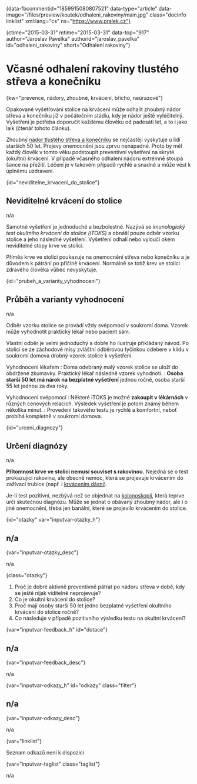 
{data-fbcommentid="1859915080807521" data-type="article" data-image="/files/preview/koutek/odhaleni_rakoviny/main.jpg" class="docinfo linklist" xml:lang="cs" ns="https://www.pralek.cz"}

{ctime="2015-03-31" mtime="2015-03-31" data-top="917" author="Jaroslav Pavelka" authorid="jaroslav\_pavelka" id="odhaleni\_rakoviny" short="Odhalení rakoviny"}

# Včasné odhalení rakoviny tlustého střeva a konečníku

<!-- generated attribute kw by user_updatekw.sh on 2020-09-18, do not edit -->

{kw="prevence, nádory, zhoubné, krvácení, břicho, neúrazové"}

Opakované vyšetřování stolice na krvácení může odhalit zhoubný nádor střeva a konečníku již v počátečním stádiu, kdy je nádor ještě vyléčitelný. Vyšetření je potřeba doporučit každému člověku od padesáti let, a to i jako laik (čtenář tohoto článku).

Zhoubný [nádor tlustého střeva a konečníku][1] se nejčastěji vyskytuje u lidí starších 50 let. Projevy onemocnění jsou zprvu nenápadné. Proto by měl každý člověk v tomto věku podstoupit preventivní vyšetření na skryté (okultní) krvácení. V případě včasného odhalení nádoru extrémně stoupá šance na přežití. Léčení je v takovém případě rychlé a snadné a může vést k úplnému uzdravení.

{id="neviditelne\_krvaceni\_do_stolice"}

## Neviditelné krvácení do stolice

n/a

Samotné vyšetření je jednoduché a bezbolestné. Nazývá se _imunologický test okultního krvácení do stolice (iTOKS)_ a obnáší pouze odběr vzorku stolice a jeho následné vyšetření. Vyšetření odhalí nebo vyloučí okem neviditelné stopy krve ve stolici.

Příměs krve ve stolici poukazuje na onemocnění střeva nebo konečníku a je důvodem k pátrání po příčině krvácení. Normálně se totiž krev ve stolici zdravého člověka vůbec nevyskytuje.

{id="prubeh\_a\_varianty_vyhodnoceni"}

## Průběh a varianty vyhodnocení

n/a

Odběr vzorku stolice se provádí vždy svépomocí v soukromí doma. Vzorek může vyhodnotit praktický lékař nebo pacient sám.

Vlastní odběr je velmi jednoduchý a dobře ho ilustruje přikládaný návod. Po stolici se ze záchodové mísy zvláštní odběrovou tyčinkou odebere v klidu v soukromí domova drobný vzorek stolice k vyšetření.

Vyhodnocení lékařem
:   Doma odebraný malý vzorek stolice se uloží do obdržené zkumavky. Praktický lékař následně vzorek vyhodnotí.
:   **Osoba starší 50 let má nárok na bezplatné vyšetření** jednou ročně, osoba starší 55 let jednou za dva roky.

Vyhodnocení svépomocí
:   Některé iTOKS je možné **zakoupit v lékárnách** v různých cenových relacích. Výsledek vyšetření je potom známý během několika minut.
:   Provedení takového testu je rychlé a komfortní, neboť probíhá kompletně v soukromí domova.

{id="urceni_diagnozy"}

## Určení diagnózy

n/a

**Přítomnost krve ve stolici nemusí souviset s rakovinou.** Nejedná se o test prokazující rakovinu, ale obecně nemoc, která se projevuje krvácením do zažívací trubice (např. i [krvácením dásní][2]).

Je-li test pozitivní, nezbývá než se objednat na [kolonoskopii][1], která teprve určí skutečnou diagnózu. Může se jednat o obávaný zhoubný nádor, ale i o jiné onemocnění, třeba jen banální, které se projevilo krvácením do stolice.

{id="otazky" var="inputvar-otazky_h"}

## n/a

{var="inputvar-otazky_desc"}

n/a

{class="otazky"}

  1. Proč je dobré aktivně preventivně pátrat po nádoru střeva v době, kdy se ještě nijak viditelně neprojevuje?
  2. Co je okultní krvácení do stolice?
  3. Proč mají osoby starší 50 let jedno bezplatné vyšetření okultního krvácení do stolice ročně?
  4. Co následuje v případě pozitivního výsledku testu na okultní krvácení?

{var="inputvar-feedback_h" id="dotace"}

## n/a

{var="inputvar-feedback_desc"}

n/a

{var="inputvar-odkazy_h" id="odkazy" class="filter"}

## n/a

{var="inputvar-odkazy_desc"}

n/a

{var="linklist"}

Seznam odkazů není k dispozici

{var="inputvar-taglist" class="taglist"}

n/a

 [1]: rakovina_streva
 [2]: krvaceni_dasni


